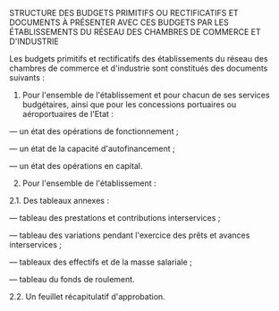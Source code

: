   

 STRUCTURE DES BUDGETS PRIMITIFS OU RECTIFICATIFS ET DOCUMENTS À PRÉSENTER AVEC CES BUDGETS PAR LES ÉTABLISSEMENTS DU RÉSEAU DES CHAMBRES DE COMMERCE ET D'INDUSTRIE


  

  

 Les budgets primitifs et rectificatifs des établissements du réseau des chambres de commerce et d'industrie sont constitués des documents suivants :


  

  

 1. Pour l'ensemble de l'établissement et pour chacun de ses services budgétaires, ainsi que pour les concessions portuaires ou aéroportuaires de l'Etat :


― un état des opérations de fonctionnement ;


― un état de la capacité d'autofinancement ;


― un état des opérations en capital.


  

  

 2. Pour l'ensemble de l'établissement :


2.1. Des tableaux annexes :


― tableau des prestations et contributions interservices ;


― tableau des variations pendant l'exercice des prêts et avances interservices ;


― tableaux des effectifs et de la masse salariale ;


― tableau du fonds de roulement.


2.2. Un feuillet récapitulatif d'approbation.  




  
